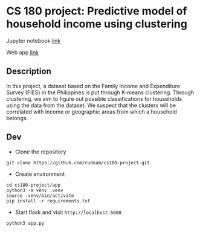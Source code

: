 # CS 180 project: Predictive model of household income using clustering

Jupyter notebook [link](https://colab.research.google.com/drive/1ZINpKCB4fgwIflOegEl8fXuPwnB5cwal?usp=sharing&authuser=1#scrollTo=XBLhtzz22Xw_)

Web app [link](https://cs180-project.onrender.com/)

## Description

In this project, a dataset based on the Family Income and Expenditure Survey (FIES) in the Philippines is put through K-means clustering. Through clustering, we aim to figure out possible classifications for households using the data from the dataset. We suspect that the clusters will be correlated with income or geographic areas from which a household belongs.

## Dev

- Clone the repository
```console
git clone https://github.com/rudnam/cs180-project.git
```
- Create environment
```console
cd cs180-project/app
python3 -m venv .venv
source .venv/bin/activate
pip install -r requirements.txt
```

- Start flask and visit `http://localhost:5000`
```console
python3 app.py
```

